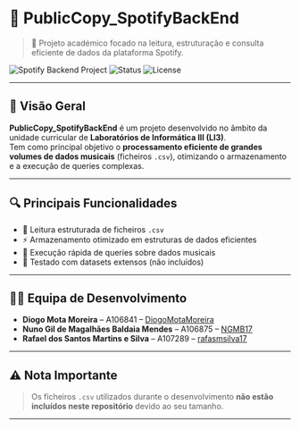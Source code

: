 # 🎵 PublicCopy_SpotifyBackEnd

> 🚀 Projeto académico focado na leitura, estruturação e consulta eficiente de dados da plataforma Spotify.

![Spotify Backend Project](https://img.shields.io/badge/LI3-Project-blue?style=flat-square)
![Status](https://img.shields.io/badge/status-Em%20Desenvolvimento-yellow?style=flat-square)
![License](https://img.shields.io/badge/license-MIT-green?style=flat-square)

---

## 🧠 Visão Geral

**PublicCopy_SpotifyBackEnd** é um projeto desenvolvido no âmbito da unidade curricular de **Laboratórios de Informática III (LI3)**.  
Tem como principal objetivo o **processamento eficiente de grandes volumes de dados musicais** (ficheiros `.csv`), otimizando o armazenamento e a execução de queries complexas.

---

## 🔍 Principais Funcionalidades

- 📂 Leitura estruturada de ficheiros `.csv`
- ⚡ Armazenamento otimizado em estruturas de dados eficientes
- 🔎 Execução rápida de queries sobre dados musicais
- 🧪 Testado com datasets extensos (não incluídos)

---

## 👨‍💻 Equipa de Desenvolvimento

- **Diogo Mota Moreira** – A106841 – [DiogoMotaMoreira](https://github.com/DiogoMotaMoreira)  
- **Nuno Gil de Magalhães Baldaia Mendes** – A106875 – [NGMB17](https://github.com/NGMB17)  
- **Rafael dos Santos Martins e Silva** – A107289 – [rafasmsilva17](https://github.com/rafasmsilva17)

---

## ⚠️ Nota Importante

> Os ficheiros `.csv` utilizados durante o desenvolvimento **não estão incluídos neste repositório** devido ao seu tamanho.

---

